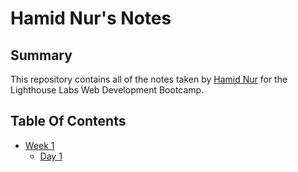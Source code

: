 # Hamid Nur's Notes

## Summary 

This repository contains all of the notes taken by [Hamid Nur](https://github.com/hamidnuur) for the Lighthouse Labs Web Development Bootcamp.

## Table Of Contents

* [Week 1](/Week_1)
  * [Day 1](/Week_1/Day_1)